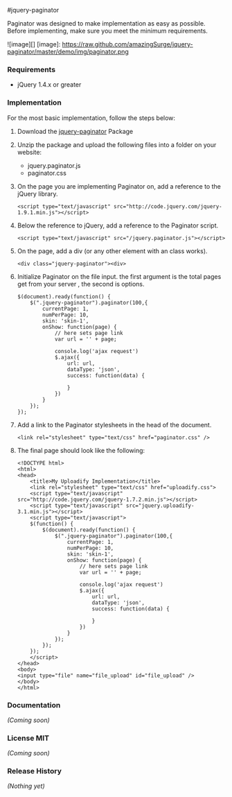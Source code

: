 #jquery-paginator

Paginator was designed to make implementation as easy as possible. Before implementing, make sure you meet the minimum requirements.


![image][]
 [image]: https://raw.github.com/amazingSurge/jquery-paginator/master/demo/img/paginator.png

### Requirements
- jQuery 1.4.x or greater

### Implementation

For the most basic implementation, follow the steps below:

1.	Download the [jquery-paginator](https://raw.github.com/amazingSurge/jquery-paginator) Package

2.	Unzip the package and upload the following files into a folder on your website:  

	-  jquery.paginator.js
	-  paginator.css 

3.	On the page you are implementing Paginator on, add a reference to the jQuery library.

		<script type="text/javascript" src="http://code.jquery.com/jquery-1.9.1.min.js"></script>

4.	Below the reference to jQuery, add a reference to the Paginator script.

		<script type="text/javascript" src="/jquery.paginator.js"></script>

5.	On the page, add a div (or any other element with an class works).

		<div class="jquery-paginator"><div>

6.	Initialize Paginator on the file input. the first argument is the total pages get from your server , the second is options. 
		
		$(document).ready(function() {
		    $(".jquery-paginator").paginator(100,{
		        currentPage: 1,
		        numPerPage: 10,
		        skin: 'skin-1',
		        onShow: function(page) {
		        	// here sets page link
		            var url = '' + page;
		            
		            console.log('ajax request')
		            $.ajax({
		                url: url,
		                dataType: 'json',
		                success: function(data) {

		                }
		            })
		        }
		    });                         
		});

7.	Add a link to the Paginator stylesheets in the head of the document.

		<link rel="stylesheet" type="text/css" href="paginator.css" />

8.	The final page should look like the following:

		<!DOCTYPE html>
		<html>
		<head>
		    <title>My Uploadify Implementation</title>
		    <link rel="stylesheet" type="text/css" href="uploadify.css">
		    <script type="text/javascript" src="http://code.jquery.com/jquery-1.7.2.min.js"></script>
		    <script type="text/javascript" src="jquery.uploadify-3.1.min.js"></script>
		    <script type="text/javascript">
		    $(function() {
		        $(document).ready(function() {
				    $(".jquery-paginator").paginator(100,{
				        currentPage: 1,
				        numPerPage: 10,
				        skin: 'skin-1',
				        onShow: function(page) {
				        	// here sets page link
				            var url = '' + page;
				            
				            console.log('ajax request')
				            $.ajax({
				                url: url,
				                dataType: 'json',
				                success: function(data) {

				                }
				            })
				        }
				    });                         
				});
		    });
		    </script>
		</head>
		<body>
		<input type="file" name="file_upload" id="file_upload" />
		</body>
		</html>


### Documentation
_(Coming soon)_

### License MIT
_(Coming soon)_

### Release History
_(Nothing yet)_
